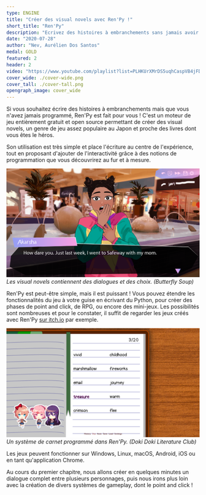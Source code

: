 ```yaml
---
type: ENGINE
title: "Créer des visual novels avec Ren'Py !"
short_title: "Ren'Py"
description: "Ecrivez des histoires à embranchements sans jamais avoir programmé auparavant avec Ren'Py, un logiciel gratuit. Approfondissez vos connaissances en créant des systèmes de gameplay et un point and click."
date: "2020-07-28"
author: "Nev, Aurélien Dos Santos"
medal: GOLD
featured: 2
header: 2
video: "https://www.youtube.com/playlist?list=PLHKUrXMrDS5uqhCaspVB4jFDkkHrkFUBV"
cover_wide: ./cover-wide.png
cover_tall: ./cover-tall.png
opengraph_image: cover_wide
---
```


Si vous souhaitez écrire des histoires à embranchements mais que vous n'avez jamais programmé, Ren'Py est fait pour vous ! C'est un moteur de jeu entièrement gratuit et open source permettant de créer des visual novels, un genre de jeu assez populaire au Japon et proche des livres dont vous êtes le héros.

Son utilisation est très simple et place l'écriture au centre de l'expérience, tout en proposant d'ajouter de l'interactivité grâce à des notions de programmation que vous découvrirez au fur et à mesure.

![Screenshot de Butterfly Soup](./butterfly-soup.png)
_Les visual novels contiennent des dialogues et des choix. (Butterfly Soup)_

Ren'Py est peut-être simple, mais il est puissant ! Vous pouvez étendre les fonctionnalités du jeu à votre guise en écrivant du Python, pour créer des phases de point and click, de RPG, ou encore des mini-jeux. Les possibilités sont nombreuses et pour le constater, il suffit de regarder les jeux créés avec Ren'Py [sur itch.io](https://itch.io/games/newest/made-with-renpy) par exemple.

![Screenshot de Doki Doki Literature Club](./doki-doki-literature-club.png)
_Un système de carnet programmé dans Ren'Py. (Doki Doki Literature Club)_

Les jeux peuvent fonctionner sur Windows, Linux, macOS, Android, iOS ou en tant qu'application Chrome.

Au cours du premier chapitre, nous allons créer en quelques minutes un dialogue complet entre plusieurs personnages, puis nous irons plus loin avec la création de divers systèmes de gameplay, dont le point and click !
